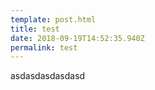 ```yaml
---
template: post.html
title: test
date: 2018-09-19T14:52:35.940Z
permalink: test
---
```

asdasdasdasdasd
